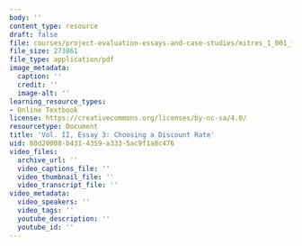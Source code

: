 ```yaml
---
body: ''
content_type: resource
draft: false
file: courses/project-evaluation-essays-and-case-studies/mitres_1_001_f23_vol2_ess03.pdf
file_size: 273861
file_type: application/pdf
image_metadata:
  caption: ''
  credit: ''
  image-alt: ''
learning_resource_types:
- Online Textbook
license: https://creativecommons.org/licenses/by-nc-sa/4.0/
resourcetype: Document
title: 'Vol. II, Essay 3: Choosing a Discount Rate'
uid: 80d20008-b431-4359-a333-5ac9f1a8c476
video_files:
  archive_url: ''
  video_captions_file: ''
  video_thumbnail_file: ''
  video_transcript_file: ''
video_metadata:
  video_speakers: ''
  video_tags: ''
  youtube_description: ''
  youtube_id: ''
---
```

